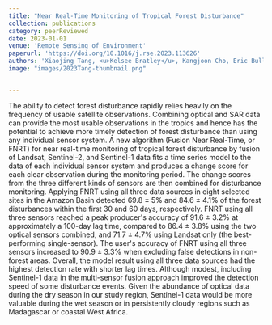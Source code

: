 ```yaml
---
title: "Near Real-Time Monitoring of Tropical Forest Disturbance"
collection: publications
category: peerReviewed
date: 2023-01-01
venue: 'Remote Sensing of Environment'
paperurl: 'https://doi.org/10.1016/j.rse.2023.113626'
authors: 'Xiaojing Tang, <u>Kelsee Bratley</u>, Kangjoon Cho, Eric Bullock, Pontus Olofsson, & Curtis Woodcock'
image: "images/2023Tang-thumbnail.png"


---
```


The ability to detect forest disturbance rapidly relies heavily on the frequency of usable satellite observations. Combining optical and SAR data can provide the most usable observations in the tropics and hence has the potential to achieve more timely detection of forest disturbance than using any individual sensor system. A new algorithm (Fusion Near Real-Time, or FNRT) for near real-time monitoring of tropical forest disturbance by fusion of Landsat, Sentinel-2, and Sentinel-1 data fits a time series model to the data of each individual sensor system and produces a change score for each clear observation during the monitoring period. The change scores from the three different kinds of sensors are then combined for disturbance monitoring. Applying FNRT using all three data sources in eight selected sites in the Amazon Basin detected 69.8 ± 5% and 84.6 ± 4.1% of the forest disturbances within the first 30 and 60 days, respectively. FNRT using all three sensors reached a peak producer's accuracy of 91.6 ± 3.2% at approximately a 100-day lag time, compared to 86.4 ± 3.8% using the two optical sensors combined, and 71.7 ± 4.7% using Landsat only (the best-performing single-sensor). The user's accuracy of FNRT using all three sensors increased to 90.9 ± 3.3% when excluding false detections in non-forest areas. Overall, the model result using all three data sources had the highest detection rate with shorter lag times. Although modest, including Sentinel-1 data in the multi-sensor fusion approach improved the detection speed of some disturbance events. Given the abundance of optical data during the dry season in our study region, Sentinel-1 data would be more valuable during the wet season or in persistently cloudy regions such as Madagascar or coastal West Africa.
